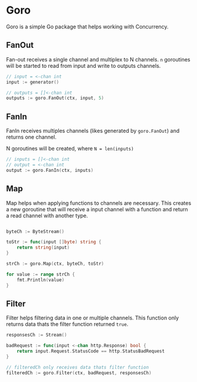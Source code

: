 # Goro

Goro is a simple Go package that helps working with Concurrency.

## FanOut

Fan-out receives a single channel and multiplex to N channels. `n` goroutines
will be started to read from input and write to outputs channels.

```go
// input = <-chan int
input := generator()

// outputs = []<-chan int
outputs := goro.FanOut(ctx, input, 5)
```

## FanIn

FanIn receives multiples channels (likes generated by `goro.FanOut`) and
returns one channel.

N goroutines will be created, where `N = len(inputs)`

```go
// inputs = []<-chan int
// output = <-chan int
output := goro.FanIn(ctx, inputs)
```

## Map

Map helps when applying functions to channels are necessary. This creates a new
goroutine that will receive a input channel with a function and return a read
channel with another type.

```go

byteCh := ByteStream()

toStr := func(input []byte) string {
    return string(input)
}

strCh := goro.Map(ctx, byteCh, toStr)

for value := range strCh {
    fmt.Println(value)
}
```

## Filter

Filter helps filtering data in one or multiple channels. This function only
returns data thats the filter function returned `true`.

```go
responsesCh := Stream()

badRequest := func(input <-chan http.Response) bool {
    return input.Request.StatusCode == http.StatusBadRequest 
}

// filteredCh only receives data thats filter function 
filteredCh := goro.Filter(ctx, badRequest, responsesCh)
```
